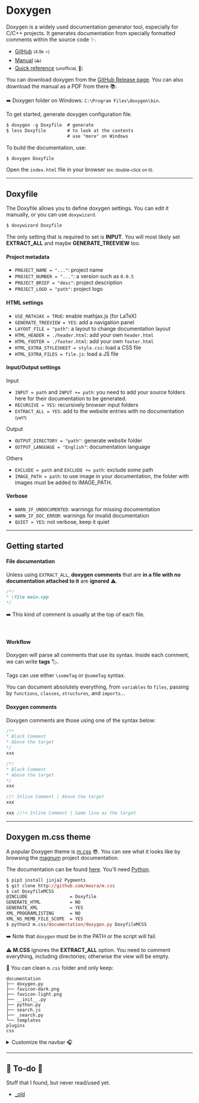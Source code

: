 # Doxygen

<div class="row row-cols-md-2"><div>

Doxygen is a widely used documentation generator tool, especially for C/C++ projects. It generates documentation from specially formatted comments within the source code ✨.

* [GitHub](https://github.com/doxygen/doxygen) <small>(4.9k ⭐)</small>
* [Manual](https://www.doxygen.nl/manual/index.html) <small>(⛪)</small>
* [Quick reference](https://www.mitk.org/images/1/1c/BugSquashingSeminars$2013-07-17-DoxyReference.pdf) <small>(unofficial, 💎)</small>

You can download doxygen from the [GitHub Release page](https://github.com/doxygen/doxygen/releases). You can also download the manual as a PDF from there 📚.

➡️ Doxygen folder on Windows: `C:\Program Files\doxygen\bin`.
</div><div>

To get started, generate doxygen configuration file.

```ps
$ doxygen -g Doxyfile  # generate
$ less Doxyfile        # to look at the contents 
                       # use "more" on Windows
```

To build the documentation, use:

```ps
$ doxygen Doxyfile
```

Open the `index.html` file in your browser <small>(ex: double-click on it)</small>.
</div></div>

<hr class="sep-both">

## Doxyfile

<div class="row row-cols-md-2"><div>

The Doxyfile allows you to define doxygen settings. You can edit it manually, or you can use `doxywizard`.

```ps
$ doxywizard Doxyfile
```

The only setting that is required to set is **INPUT**. You will most likely set **EXTRACT_ALL** and maybe **GENERATE_TREEVIEW** too.


#### Project metadata

* `PROJECT_NAME = "..."`: project name
* `PROJECT_NUMBER = "..."`: a version such as `0.0.5`
* `PROJECT_BRIEF = "desc"`: project description
* `PROJECT_LOGO = "path"`: project logo

#### HTML settings

* `USE_MATHJAX = TRUE`: enable mathjax.js (for LaTeX)
* `GENERATE_TREEVIEW = YES`: add a navigation panel
* `LAYOUT_FILE = "path"`: a layout to change documentation layout
* `HTML_HEADER = ./header.html`: add your own `header.html`
* `HTML_FOOTER = ./footer.html`: add your own `footer.html`
* `HTML_EXTRA_STYLESHEET = style.css`: load a CSS file
* `HTML_EXTRA_FILES = file.js`: load a JS file
</div><div>

#### Input/Output settings

Input

* `INPUT = path` and `INPUT += path`: you need to add your source folders here for their documentation to be generated.
* `RECURSIVE = YES`: recursively browser input folders
* `EXTRACT_ALL = YES`: add to the website entries with no documentation <small>(yet?)</small>

Output

* `OUTPUT_DIRECTORY = "path"`: generate website folder
* `OUTPUT_LANGUAGE = "English"`: documentation language

Others

* `EXCLUDE = path` and `EXCLUDE += path`: exclude some path
* `IMAGE_PATH = path`: to use image in your documentation, the folder with images must be added to IMAGE_PATH.

#### Verbose

* `WARN_IF_UNDOCUMENTED`: warnings for missing documentation
* `WARN_IF_DOC_ERROR`: warnings for invalid documentation
* `QUIET = YES`: not verbose, keep it quiet
</div></div>

<hr class="sep-both">

## Getting started

<div class="row row-cols-md-2"><div>

#### File documentation

Unless using `EXTRACT_ALL`, **doxygen comments** that are **in a file with no documentation attached to it** are **ignored** ⚠️.

```cpp
/*!
* \file main.cpp
*/
```

➡️ This kind of comment is usually at the top of each file.

<br>

#### Workflow

Doxygen will parse all comments that use its syntax. Inside each comment, we can write **tags** 🏷️.

Tags can use either `\someTag` or `@someTag` syntax.

You can document absolutely everything, from `variables` to `files`, passing by `functions`, `classes`, `structures`, and `imports`...
</div><div>

#### Doxygen comments

Doxygen comments are those using one of the syntax below:

```cpp
/**
* Block Comment
* Above the target
*/
xxx

/*!
* Block Comment
* Above the target
*/
xxx

//! Inline Comment | Above the target
xxx

xxx //!< Inline Comment | Same line as the target
```
</div></div>

<hr class="sep-both">

## Doxygen m.css theme

<div class="row row-cols-md-2"><div>

A popular Doxygen theme is [m.css](https://github.com/mosra/m.css) 😎. You can see what it looks like by browsing the [magnum](https://doc.magnum.graphics/magnum/) project documentation.

The documentation can be found [here](https://mcss.mosra.cz/documentation/doxygen/). You'll need [Python](/programming-languages/high-level/scripting/python/index.md).

```ps
$ pip3 install jinja2 Pygments
$ git clone http://github.com/mosra/m.css
$ cat DoxyfileMCSS
@INCLUDE                = Doxyfile
GENERATE_HTML           = NO
GENERATE_XML            = YES
XML_PROGRAMLISTING      = NO
XML_NS_MEMB_FILE_SCOPE  = YES
$ python3 m.css/documentation/doxygen.py DoxyfileMCSS
```

➡️ Note that `doxygen` must be in the PATH or the script will fail.

⚠️ **M.CSS** ignores the **EXTRACT_ALL** option. You need to comment everything, including directories; otherwise the view will be empty.
</div><div>

🫧 You can clean `m.css` folder and only keep:

```text!
documentation
├── doxygen.py
├── favicon-dark.png
├── favicon-light.png
├── __init__.py
├── python.py
├── search.js
├── _search.py
└── templates
plugins
css
```

<details class="details-n">
<summary>Customize the navbar 🎧</summary>

The navbar is defined in two variables. You can use links or use a pre-defined name such as `pages`, `namespaces`, `annotated` or `files`.

```js!
M_LINKS_NAVBAR1 = \
"<a href=\"some_html.html\">Some text</a>" \
"pages" \
"namespaces" \
"annotated"
M_LINKS_NAVBAR2 = \
"files" \
"<a href=\"a_link\">GitHub</a>"
```
</details>
</div></div>

<hr class="sep-both">

## 👻 To-do 👻

Stuff that I found, but never read/used yet.

<div class="row row-cols-md-2"><div>

* [_old](_old.md)
</div><div>


</div></div>